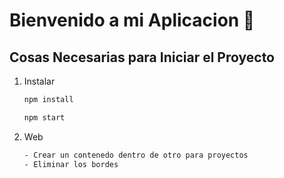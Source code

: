 # Bienvenido a mi Aplicacion 👋

## Cosas Necesarias para Iniciar el Proyecto

1. Instalar
   ```bash
   npm install

   npm start
   ```

1. Web

   ```bash
   - Crear un contenedo dentro de otro para proyectos
   - Eliminar los bordes
   ```

